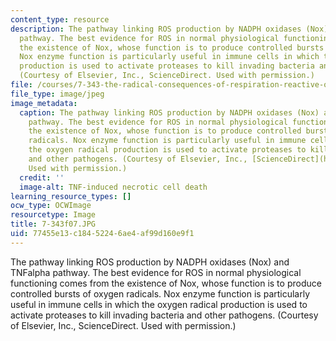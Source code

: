 ```yaml
---
content_type: resource
description: The pathway linking ROS production by NADPH oxidases (Nox) and TNFalpha
  pathway. The best evidence for ROS in normal physiological functioning comes from
  the existence of Nox, whose function is to produce controlled bursts of oxygen radicals.
  Nox enzyme function is particularly useful in immune cells in which the oxygen radical
  production is used to activate proteases to kill invading bacteria and other pathogens.
  (Courtesy of Elsevier, Inc., ScienceDirect. Used with permission.)
file: /courses/7-343-the-radical-consequences-of-respiration-reactive-oxygen-species-in-aging-and-disease-fall-2007/77455e13c18452246ae4af99d160e9f1_7-343f07.JPG
file_type: image/jpeg
image_metadata:
  caption: The pathway linking ROS production by NADPH oxidases (Nox) and TNFalpha
    pathway. The best evidence for ROS in normal physiological functioning comes from
    the existence of Nox, whose function is to produce controlled bursts of oxygen
    radicals. Nox enzyme function is particularly useful in immune cells in which
    the oxygen radical production is used to activate proteases to kill invading bacteria
    and other pathogens. (Courtesy of Elsevier, Inc., [ScienceDirect](http://www.sciencedirect.com/).
    Used with permission.)
  credit: ''
  image-alt: TNF-induced necrotic cell death
learning_resource_types: []
ocw_type: OCWImage
resourcetype: Image
title: 7-343f07.JPG
uid: 77455e13-c184-5224-6ae4-af99d160e9f1
---
```

The pathway linking ROS production by NADPH oxidases (Nox) and TNFalpha pathway. The best evidence for ROS in normal physiological functioning comes from the existence of Nox, whose function is to produce controlled bursts of oxygen radicals. Nox enzyme function is particularly useful in immune cells in which the oxygen radical production is used to activate proteases to kill invading bacteria and other pathogens. (Courtesy of Elsevier, Inc., ScienceDirect. Used with permission.)

